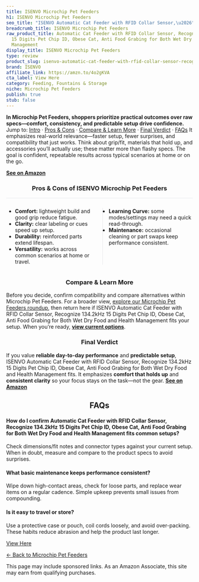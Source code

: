 ```yaml
---
title: ISENVO Microchip Pet Feeders
h1: ISENVO Microchip Pet Feeders
seo_title: "ISENVO Automatic Cat Feeder with RFID Collar Sensor,\u2026"
breadcrumb_title: ISENVO Microchip Pet Feeders
raw_product_title: Automatic Cat Feeder with RFID Collar Sensor, Recognize 134.2kHz
  15 Digits Pet Chip ID, Obese Cat, Anti Food Grabing for Both Wet Dry Food and Health
  Management
display_title: ISENVO Microchip Pet Feeders
type: review
product_slug: isenvo-automatic-cat-feeder-with-rfid-collar-sensor-recognize-134-2khz-bf967020
brand: ISENVO
affiliate_link: https://amzn.to/4o2gKVA
cta_label: View Here
category: Feeding, Fountains & Storage
niche: Microchip Pet Feeders
publish: true
stub: false
---
```


<div id="intro" class="full-width"><p><strong>In Microchip Pet Feeders, shoppers prioritize practical outcomes over raw specs&mdash;comfort, consistency, and predictable setup drive confidence.</strong> Jump to: <a href="#intro">Intro</a> · <a href="#pros-cons">Pros &amp; Cons</a> · <a href="#compare-more">Compare &amp; Learn More</a> · <a href="#verdict">Final Verdict</a> · <a href="#faqs">FAQs</a> It emphasizes real-world relevance&mdash;faster setup, fewer surprises, and compatibility that just works. Think about grip/fit, materials that hold up, and accessories you’ll actually use; these matter more than flashy specs. The goal is confident, repeatable results across typical scenarios at home or on the go.</p><p><a href="https://amzn.to/4o2gKVA" rel="nofollow sponsored noopener" target="_blank"><strong>See on Amazon</strong></a></p></div>
<h3 id="pros-cons" style="text-align:center;">Pros &amp; Cons of ISENVO Microchip Pet Feeders</h3>
<div class="pc-grid" style="display:grid;grid-template-columns:1fr 1fr;gap:16px;border-top:1px solid #e5e7eb;padding-top:12px;">
  <ul>
    <li><strong>Comfort:</strong> lightweight build and good grip reduce fatigue.</li>
    <li><strong>Clarity:</strong> clear labeling or cues speed up setup.</li>
    <li><strong>Durability:</strong> reinforced parts extend lifespan.</li>
    <li><strong>Versatility:</strong> works across common scenarios at home or travel.</li>
  </ul>
  <ul style="border-left:1px solid #e5e7eb;padding-left:16px;">
    <li><strong>Learning Curve:</strong> some modes/settings may need a quick read-through.</li>
    <li><strong>Maintenance:</strong> occasional cleaning or part swaps keep performance consistent.</li>
  </ul>
</div>


<h3 id="compare-more" style="text-align:center;">Compare &amp; Learn More</h3>
<p>Before you decide, confirm compatibility and compare alternatives within Microchip Pet Feeders. For a broader view, <a href="#">explore our Microchip Pet Feeders roundup</a>, then return here if ISENVO Automatic Cat Feeder with RFID Collar Sensor, Recognize 134.2kHz 15 Digits Pet Chip ID, Obese Cat, Anti Food Grabing for Both Wet Dry Food and Health Management fits your setup. When you’re ready, <a href="https://amzn.to/4o2gKVA" rel="nofollow sponsored noopener" target="_blank"><strong>view current options</strong></a>.</p>

<h3 id="verdict" style="text-align:center;">Final Verdict</h3>
<p>If you value <strong>reliable day-to-day performance</strong> and <strong>predictable setup</strong>, ISENVO Automatic Cat Feeder with RFID Collar Sensor, Recognize 134.2kHz 15 Digits Pet Chip ID, Obese Cat, Anti Food Grabing for Both Wet Dry Food and Health Management fits. It emphasizes <strong>comfort that holds up</strong> and <strong>consistent clarity</strong> so your focus stays on the task&mdash;not the gear. <a href="https://amzn.to/4o2gKVA" rel="nofollow sponsored noopener" target="_blank"><strong>See on Amazon</strong></a></p>

<h2 id="faqs" style="text-align:center;">FAQs</h2>
<h4><strong>How do I confirm Automatic Cat Feeder with RFID Collar Sensor, Recognize 134.2kHz 15 Digits Pet Chip ID, Obese Cat, Anti Food Grabing for Both Wet Dry Food and Health Management fits common setups?</strong></h4>
<p>Check dimensions/fit notes and connector types against your current setup. When in doubt, measure and compare to the product specs to avoid surprises.</p>
<h4><strong>What basic maintenance keeps performance consistent?</strong></h4>
<p>Wipe down high-contact areas, check for loose parts, and replace wear items on a regular cadence. Simple upkeep prevents small issues from compounding.</p>
<h4><strong>Is it easy to travel or store?</strong></h4>
<p>Use a protective case or pouch, coil cords loosely, and avoid over-packing. These habits reduce abrasion and help the product last longer.</p>

<p><a class="btn" href="https://amzn.to/4o2gKVA" target="_blank" rel="nofollow sponsored noopener">View Here</a></p>
<p><a href="/roundups/feeding-fountains-storage/microchip-pet-feeders/">← Back to Microchip Pet Feeders</a></p>
<aside class="disclosure">This page may include sponsored links. As an Amazon Associate, this site may earn from qualifying purchases.</aside>
